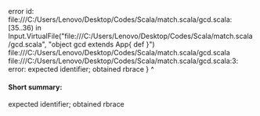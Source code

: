 error id: file:///C:/Users/Lenovo/Desktop/Codes/Scala/match.scala/gcd.scala:[35..36) in Input.VirtualFile("file:///C:/Users/Lenovo/Desktop/Codes/Scala/match.scala/gcd.scala", "object gcd extends App{
    def 
}")
file:///C:/Users/Lenovo/Desktop/Codes/Scala/match.scala/gcd.scala
file:///C:/Users/Lenovo/Desktop/Codes/Scala/match.scala/gcd.scala:3: error: expected identifier; obtained rbrace
}
^
#### Short summary: 

expected identifier; obtained rbrace